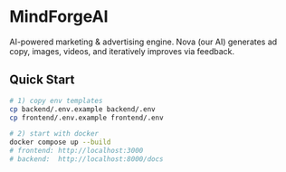 # MindForgeAI

AI-powered marketing & advertising engine. Nova (our AI) generates ad copy, images, videos, and iteratively improves via feedback.

## Quick Start
```bash
# 1) copy env templates
cp backend/.env.example backend/.env
cp frontend/.env.example frontend/.env

# 2) start with docker
docker compose up --build
# frontend: http://localhost:3000
# backend:  http://localhost:8000/docs
